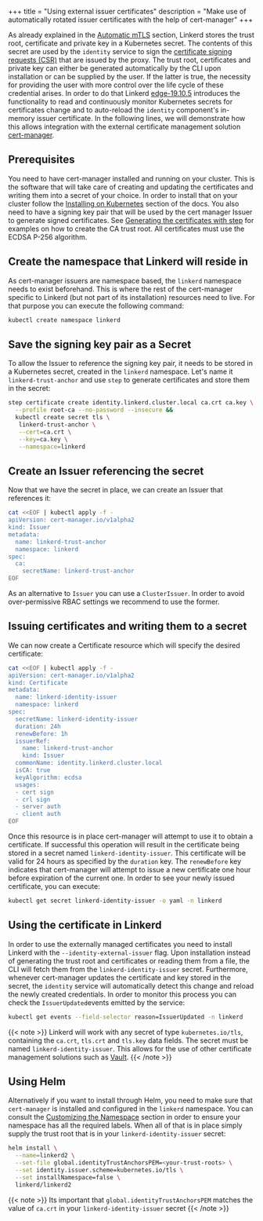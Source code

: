 +++
title = "Using external issuer certificates"
description = "Make use of automatically rotated issuer certificates with the help of cert-manager"
+++

As already explained in the
[Automatic mTLS](/2/features/automatic-mtls/#how-does-it-work) section, Linkerd
stores the trust root, certificate and private key in a Kubernetes secret.
The contents of this secret are used by the `identity` service to sign the
[certificate signing requests (CSR)](https://en.wikipedia.org/wiki/Certificate_signing_request)
that are issued by the proxy. The trust root, certificates and private key
can either be generated automatically by the CLI upon installation or can
be supplied by the user. If the latter is true, the necessity for providing
the user with more control over the life cycle of these credential arises.
In order to do that Linkerd [edge-19.10.5](https://github.com/linkerd/linkerd2/releases/tag/edge-19.10.5)
introduces the functionality to read and continuously monitor Kubernetes
secrets for certificates change and to auto-reload the `identity` component's
in-memory issuer certificate. In the following lines, we will demonstrate how
this allows integration with the external certificate management solution
[cert-manager](https://github.com/jetstack/cert-manager).

## Prerequisites

You need to have cert-manager installed and running on your cluster. This
is the software that will take care of creating and updating the certificates
and writing them into a secret of your choice. In order to install that on your
cluster follow the
[Installing on Kubernetes](https://docs.cert-manager.io/en/latest/getting-started/install/kubernetes.html)
section of the docs. You also need to have a signing key pair that will be used
by the cert manager Issuer to generate signed certificates. See
[Generating the certificates with step](/2/tasks/generate-certificates/#generating-the-certificates-with-step)
for examples on how to create the CA trust root. All certificates must use the
ECDSA P-256 algorithm.

## Create the namespace that Linkerd will reside in

As cert-manager issuers are namespace based, the `linkerd` namespace needs to
exist beforehand. This is where the rest of the cert-manager specific to
Linkerd (but not part of its installation) resources need to live. For that
purpose you can execute the following command:

```bash
kubectl create namespace linkerd
```

## Save the signing key pair as a Secret

To allow the Issuer to reference the signing key pair, it needs to be stored in
a Kubernetes secret, created in the `linkerd` namespace. Let's name it
`linkerd-trust-anchor` and use `step` to generate certificates and store them
in the secret:

```bash
step certificate create identity.linkerd.cluster.local ca.crt ca.key \
  --profile root-ca --no-password --insecure &&
  kubectl create secret tls \
   linkerd-trust-anchor \
   --cert=ca.crt \
   --key=ca.key \
   --namespace=linkerd
```

## Create an Issuer referencing the secret

Now that we have the secret in place, we can create an Issuer that
references it:

```bash
cat <<EOF | kubectl apply -f -
apiVersion: cert-manager.io/v1alpha2
kind: Issuer
metadata:
  name: linkerd-trust-anchor
  namespace: linkerd
spec:
  ca:
    secretName: linkerd-trust-anchor
EOF
```

As an alternative to `Issuer` you can use a `ClusterIssuer`. In order to avoid
over-permissive RBAC settings we recommend to use the former.

## Issuing certificates and writing them to a secret

We can now create a Certificate resource which will specify the desired
certificate:

```bash
cat <<EOF | kubectl apply -f -
apiVersion: cert-manager.io/v1alpha2
kind: Certificate
metadata:
  name: linkerd-identity-issuer
  namespace: linkerd
spec:
  secretName: linkerd-identity-issuer
  duration: 24h
  renewBefore: 1h
  issuerRef:
    name: linkerd-trust-anchor
    kind: Issuer
  commonName: identity.linkerd.cluster.local
  isCA: true
  keyAlgorithm: ecdsa
  usages:
  - cert sign
  - crl sign
  - server auth
  - client auth
EOF
```

Once this resource is in place cert-manager will attempt to use it to obtain
a certificate. If successful this operation will result in the certificate
being stored in a secret named `linkerd-identity-issuer`. This certificate will
be valid for 24 hours as specified by the `duration` key. The `renewBefore` key
indicates that cert-manager will attempt to issue a new certificate one hour
before expiration of the current one. In order to see your newly issued
certificate, you can execute:

```bash
kubectl get secret linkerd-identity-issuer -o yaml -n linkerd
```

## Using the certificate in Linkerd

In order to use the externally managed certificates you need to install Linkerd
with the `--identity-external-issuer` flag. Upon installation instead of
generating the trust root and certificates or reading them from a file, the CLI
will fetch them from the `linkerd-identity-issuer` secret. Furthermore,
whenever cert-manager updates the certificate and key stored in the secret, the
`identity` service will automatically detect this change and reload the newly
created credentials. In order to monitor this process you can check the
`IssuerUpdated`events emitted by the service:

```bash
kubectl get events --field-selector reason=IssuerUpdated -n linkerd
```

{{< note >}}
Linkerd will work with any secret of type `kubernetes.io/tls`, containing
the `ca.crt`, `tls.crt` and `tls.key` data fields. The secret must be named
`linkerd-identity-issuer`. This allows for the use of other certificate
management solutions such as [Vault](https://www.vaultproject.io).
{{< /note >}}

## Using Helm

Alternatively if you want to install through Helm, you need to make sure that
`cert-manager` is installed and configured in the `linkerd` namespace. You can
consult the [Customizing the Namespace](/2/tasks/install-helm/#customizing-the-namespace)
section in order to ensure your namespace has all the required labels.
When all of that is in place simply supply the trust root that is in your
`linkerd-identity-issuer` secret:

```bash
helm install \
  --name=linkerd2 \
  --set-file global.identityTrustAnchorsPEM=<your-trust-roots> \
  --set identity.issuer.scheme=kubernetes.io/tls \
  --set installNamespace=false \
  linkerd/linkerd2
```

{{< note >}}
Its important that `global.identityTrustAnchorsPEM` matches the value of
`ca.crt` in your `linkerd-identity-issuer` secret
{{< /note >}}
